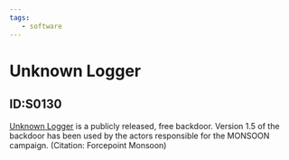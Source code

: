 ```yaml
---
tags:
   - software
---
```

# Unknown Logger
## ID:S0130
[Unknown Logger](software/S0130) is a publicly released, free backdoor. Version 1.5 of the backdoor has been used by the actors responsible for the MONSOON campaign. (Citation: Forcepoint Monsoon)
